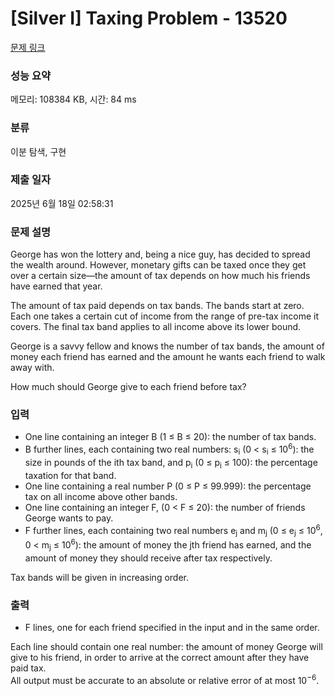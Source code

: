 # [Silver I] Taxing Problem - 13520 

[문제 링크](https://www.acmicpc.net/problem/13520) 

### 성능 요약

메모리: 108384 KB, 시간: 84 ms

### 분류

이분 탐색, 구현

### 제출 일자

2025년 6월 18일 02:58:31

### 문제 설명

<p>George has won the lottery and, being a nice guy, has decided to spread the wealth around. However, monetary gifts can be taxed once they get over a certain size—the amount of tax depends on how much his friends have earned that year.</p>

<p>The amount of tax paid depends on tax bands. The bands start at zero. Each one takes a certain cut of income from the range of pre-tax income it covers. The final tax band applies to all income above its lower bound.</p>

<p>George is a savvy fellow and knows the number of tax bands, the amount of money each friend has earned and the amount he wants each friend to walk away with.</p>

<p>How much should George give to each friend before tax?</p>

### 입력 

 <ul>
	<li>One line containing an integer B (1 ≤ B ≤ 20): the number of tax bands.</li>
	<li>B further lines, each containing two real numbers: s<sub>i</sub> (0 < s<sub>i</sub> ≤ 10<sup>6</sup>): the size in pounds of the ith tax band, and p<sub>i</sub> (0 ≤ p<sub>i</sub> ≤ 100): the percentage taxation for that band.</li>
	<li>One line containing a real number P (0 ≤ P ≤ 99.999): the percentage tax on all income above other bands.</li>
	<li>One line containing an integer F, (0 < F ≤ 20): the number of friends George wants to pay.</li>
	<li>F further lines, each containing two real numbers e<sub>j</sub> and m<sub>j</sub> (0 ≤ e<sub>j</sub> ≤ 10<sup>6</sup>, 0 < m<sub>j</sub> ≤ 10<sup>6</sup>): the amount of money the jth friend has earned, and the amount of money they should receive after tax respectively.</li>
</ul>

<p>Tax bands will be given in increasing order.</p>

### 출력 

 <ul>
	<li>F lines, one for each friend specified in the input and in the same order.</li>
</ul>

<p>Each line should contain one real number: the amount of money George will give to his friend, in order to arrive at the correct amount after they have paid tax.<br>
All output must be accurate to an absolute or relative error of at most 10<sup>−6</sup>.</p>

